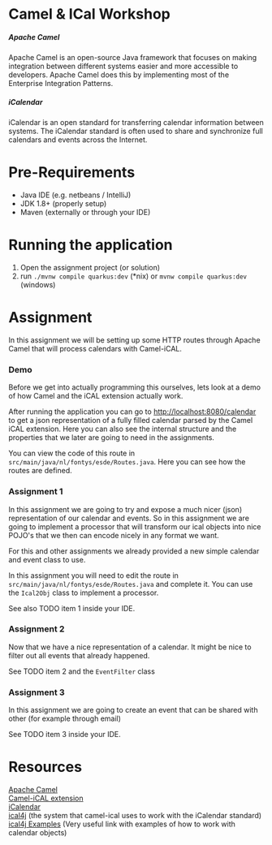 Camel & ICal Workshop
======
##### Apache Camel
Apache Camel is an open-source Java framework that focuses on making integration between different systems easier and more accessible to developers. Apache Camel does this by implementing most of the Enterprise Integration Patterns.

##### iCalendar
iCalendar is an open standard for transferring calendar information between systems. The iCalendar standard is often used to share and synchronize full calendars and events across the Internet.

# Pre-Requirements
- Java IDE (e.g. netbeans / IntelliJ)
- JDK 1.8+ (properly setup)
- Maven (externally or through your IDE)

# Running the application
1. Open the assignment project (or solution)
2. run `./mvnw compile quarkus:dev` (*nix) or `mvnw compile quarkus:dev` (windows)

# Assignment
In this assignment we will be setting up some HTTP routes through Apache Camel that will process calendars with Camel-iCAL.

### Demo
Before we get into actually programming this ourselves, lets look at a demo of how Camel and the iCAL extension actually work.

After running the application you can go to [http://localhost:8080/calendar](http://localhost:8080/calendar) to get a json representation of a fully filled calendar parsed by the Camel iCAL extension. Here you can also see the internal structure and the properties that we later are going to need in the assignments.

You can view the code of this route in `src/main/java/nl/fontys/esde/Routes.java`. Here you can see how the routes are defined.

### Assignment 1
In this assignment we are going to try and expose a much nicer (json) representation of our calendar and events.
So in this assignment we are going to implement a processor that will transform our ical objects into nice POJO's that we then can encode nicely in any format we want.

For this and other assignments we already provided a new simple calendar and event class to use.

In this assignment you will need to edit the route in `src/main/java/nl/fontys/esde/Routes.java` and complete it. You can use the `Ical2Obj` class to implement a processor.

See also TODO item 1 inside your IDE.

### Assignment 2
Now that we have a nice representation of a calendar. It might be nice to filter out all events that already happened.

See TODO item 2 and the `EventFilter` class

### Assignment 3
In this assignment we are going to create an event that can be shared with other (for example through email)

See TODO item 3 inside your IDE.


# Resources
[Apache Camel](https://camel.apache.org/)  
[Camel-iCAL extension](https://camel.apache.org/camel-quarkus/latest/reference/extensions/ical.html)  
[iCalendar](https://icalendar.org/)  
[ical4j](https://ical4j.github.io/ical4j-user-guide/) (the system that camel-ical uses to work with the iCalendar standard)  
[ical4j Examples](https://ical4j.github.io/ical4j-user-guide/) (Very useful link with examples of how to work with calendar objects)
